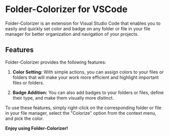 # Folder-Colorizer for VSCode

Folder-Colorizer is an extension for Visual Studio Code that enables you to easily and quickly set color and badge on any folder or file in your file manager for better organization and navigation of your projects.

## Features

Folder-Colorizer provides the following features:

1. **Color Setting:** With simple actions, you can assign colors to your files or folders that will make your work more efficient and highlight important files or folders.

2. **Badge Addition:** You can also add badges to your folders or files, define their type, and make them visually more distinct.

To use these features, simply right-click on the corresponding folder or file in your file manager, select the "Colorize" option from the context menu, and pick the color.

**Enjoy using Folder-Colorizer!**
